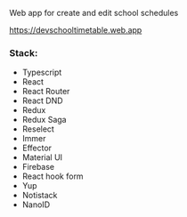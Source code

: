 Web app for create and edit school schedules

https://devschooltimetable.web.app

### Stack:
  * Typescript
  * React
  * React Router
  * React DND
  * Redux
  * Redux Saga
  * Reselect
  * Immer
  * Effector
  * Material UI
  * Firebase
  * React hook form
  * Yup
  * Notistack
  * NanoID